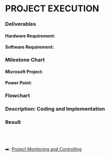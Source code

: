 # PROJECT EXECUTION
### Deliverables
#### Hardware Requirement:
#### Software Requirement:
### Milestone Chart
#### Microsoft Project:
#### Power Point:
### Flowchart
### Description: Coding and Implementation
### Result
&nbsp;<br>
&nbsp;<br>
&nbsp;<br>
:arrow_right:: [Project Monitoring and Controlling](https://github.com/FilleHeureuse/Fake-News-Detection-System/blob/main/Project%20Management%20Plan%20(PMP)/V.%20Project%20Monitoring%20and%20Controlling.md)
